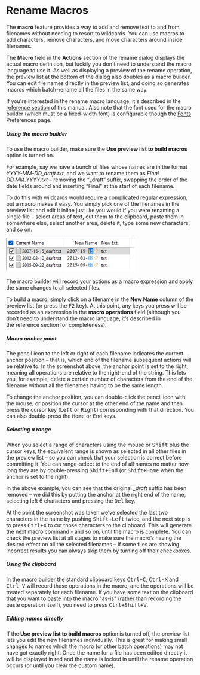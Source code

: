 # Rename Macros

The **macro** feature provides a way to add and remove text to and from filenames without needing to resort to wildcards. You can use macros to add characters, remove characters, and move characters around inside filenames.

The **Macro** field in the **Actions** section of the rename dialog displays the actual macro definition, but luckily you don't need to understand the macro language to use it. As well as displaying a preview of the rename operation, the preview list at the bottom of the dialog also doubles as a macro builder. You can edit file names directly in the preview list, and doing so generates macros which batch-rename all the files in the same way.

If you're interested in the rename macro language, it's described in the [reference section](/Manual/reference/rename_macro_language.md) of this manual. Also note that the font used for the macro builder (which must be a fixed-width font) is configurable though the [Fonts](/Manual/preferences/preferences_categories/colors_and_fonts/fonts.md) Preferences page.

##### Using the macro builder

To use the macro builder, make sure the **Use preview list to build macros** option is turned on.

For example, say we have a bunch of files whose names are in the format *YYYY-MM-DD_draft.txt*, and we want to rename them as *Final DD.MM.YYYY.txt* – removing the “\_draft” suffix, swapping the order of the date fields around and inserting “Final” at the start of each filename.

To do this with wildcards would require a complicated regular expression, but a macro makes it easy. You simply pick one of the filenames in the preview list and edit it inline just like you would if you were renaming a single file – select areas of text, cut them to the clipboard, paste them in somewhere else, select another area, delete it, type some new characters, and so on.

![](/Manual/images/media/13/rename_macro_builder.png)

The macro builder will record your actions as a macro expression and apply the same changes to all selected files.

To build a macro, simply click on a filename in the **New Name** column of the preview list (or press the <kbd>F2</kbd> key). At this point, any keys you press will be recorded as an expression in the **macro operations** field (although you don’t need to understand the macro language, it’s described in the reference section for completeness).

##### Macro anchor point

The pencil icon to the left or right of each filename indicates the current anchor position – that is, which end of the filename subsequent actions will be relative to. In the screenshot above, the anchor point is set to the right, meaning all operations are relative to the right-end of the string. This lets you, for example, delete a certain number of characters from the end of the filename without all the filenames having to be the same length.

To change the anchor position, you can double-click the pencil icon with the mouse, or position the cursor at the other end of the name and then press the cursor key (<kbd>Left</kbd> or <kbd>Right</kbd>) corresponding with that direction. You can also double-press the <kbd>Home</kbd> or <kbd>End</kbd> keys.

##### Selecting a range

When you select a range of characters using the mouse or <kbd>Shift</kbd> plus the cursor keys, the equivalent range is shown as selected in all other files in the preview list – so you can check that your selection is correct before committing it. You can range-select to the end of all names no matter how long they are by double-pressing <kbd>Shift+End</kbd> (or <kbd>Shift+Home</kbd> when the anchor is set to the right).

In the above example, you can see that the original *\_draft* suffix has been removed – we did this by putting the anchor at the right end of the name, selecting left 6 characters and pressing the <kbd>Del</kbd> key.

At the point the screenshot was taken we’ve selected the last two characters in the name by pushing <kbd>Shift+Left</kbd> twice, and the next step is to press <kbd>Ctrl+X</kbd> to cut those characters to the clipboard. This will generate the next macro command - and so on, until the macro is complete. You can check the preview list at all stages to make sure the macro’s having the desired effect on all the selected filenames – if some files are showing incorrect results you can always skip them by turning off their checkboxes.

##### Using the clipboard

In the macro builder the standard clipboard keys <kbd>Ctrl+C</kbd>, <kbd>Ctrl-X</kbd> and <kbd>Ctrl-V</kbd> will record those operations in the macro, and the operations will be treated separately for each filename. If you have some text on the clipboard that you want to paste into the macro "as-is" (rather than recording the paste operation itself), you need to press <kbd>Ctrl+Shift+V</kbd>.

##### Editing names directly

If the **Use preview list to build macros** option is turned off, the preview list lets you edit the new filenames individually. This is great for making small changes to names which the macro (or other batch operations) may not have got exactly right. Once the name for a file has been edited directly it will be displayed in red and the name is locked in until the rename operation occurs (or until you clear the custom name).
